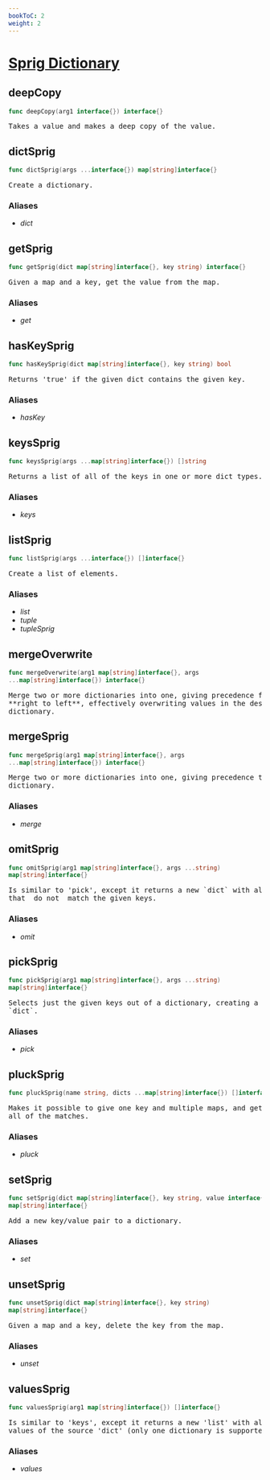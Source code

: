 ```yaml
---
bookToC: 2
weight: 2
---
```

# [Sprig Dictionary](http://masterminds.github.io/sprig/dicts.html)
<!-- markdownlint-disable MD033 MD024 --->

## __deepCopy__

```go
func deepCopy(arg1 interface{}) interface{}
```

<pre>
Takes a value and makes a deep copy of the value.
</pre>

## __dictSprig__

```go
func dictSprig(args ...interface{}) map[string]interface{}
```

<pre>
Create a dictionary.
</pre>

### Aliases

- _dict_

## __getSprig__

```go
func getSprig(dict map[string]interface{}, key string) interface{}
```

<pre>
Given a map and a key, get the value from the map.
</pre>

### Aliases

- _get_

## __hasKeySprig__

```go
func hasKeySprig(dict map[string]interface{}, key string) bool
```

<pre>
Returns 'true' if the given dict contains the given key.
</pre>

### Aliases

- _hasKey_

## __keysSprig__

```go
func keysSprig(args ...map[string]interface{}) []string
```

<pre>
Returns a list of all of the keys in one or more dict types.
</pre>

### Aliases

- _keys_

## __listSprig__

```go
func listSprig(args ...interface{}) []interface{}
```

<pre>
Create a list of elements.
</pre>

### Aliases

- _list_
- _tuple_
- _tupleSprig_

## __mergeOverwrite__

```go
func mergeOverwrite(arg1 map[string]interface{}, args
...map[string]interface{}) interface{}
```

<pre>
Merge two or more dictionaries into one, giving precedence from
**right to left**, effectively overwriting values in the dest
dictionary.
</pre>

## __mergeSprig__

```go
func mergeSprig(arg1 map[string]interface{}, args
...map[string]interface{}) interface{}
```

<pre>
Merge two or more dictionaries into one, giving precedence to the dest
dictionary.
</pre>

### Aliases

- _merge_

## __omitSprig__

```go
func omitSprig(arg1 map[string]interface{}, args ...string)
map[string]interface{}
```

<pre>
Is similar to 'pick', except it returns a new `dict` with all the keys
that _do not_ match the given keys.
</pre>

### Aliases

- _omit_

## __pickSprig__

```go
func pickSprig(arg1 map[string]interface{}, args ...string)
map[string]interface{}
```

<pre>
Selects just the given keys out of a dictionary, creating a new
`dict`.
</pre>

### Aliases

- _pick_

## __pluckSprig__

```go
func pluckSprig(name string, dicts ...map[string]interface{}) []interface{}
```

<pre>
Makes it possible to give one key and multiple maps, and get a list of
all of the matches.
</pre>

### Aliases

- _pluck_

## __setSprig__

```go
func setSprig(dict map[string]interface{}, key string, value interface{})
map[string]interface{}
```

<pre>
Add a new key/value pair to a dictionary.
</pre>

### Aliases

- _set_

## __unsetSprig__

```go
func unsetSprig(dict map[string]interface{}, key string)
map[string]interface{}
```

<pre>
Given a map and a key, delete the key from the map.
</pre>

### Aliases

- _unset_

## __valuesSprig__

```go
func valuesSprig(arg1 map[string]interface{}) []interface{}
```

<pre>
Is similar to 'keys', except it returns a new 'list' with all the
values of the source 'dict' (only one dictionary is supported).
</pre>

### Aliases

- _values_

